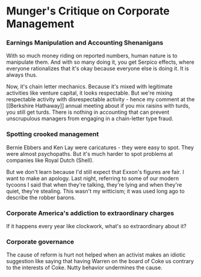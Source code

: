 # Munger's Critique on Corporate Management

### Earnings Manipulation and Accounting Shenanigans
With so much money riding on reported numbers, human nature is to manipulate them. And with so many doing it, you get Serpico effects, where everyone rationalizes that it's okay because everyone else is doing it. It is always thus.

Now, it's chain letter mechanics. Because it's mixed with legitimate activities like venture capital, it looks respectable. But we're mixing respectable activity with disrespectable activity - hence my comment at the [[Berkshire Hathaway]] annual meeting about if you mix raisins with turds, you still get turds. There is nothing in accounting that can prevent unscrupulous managers from engaging in a chain-letter type fraud.

### Spotting crooked management
Bernie Ebbers and Ken Lay were caricatures - they were easy to spot. They were almost psychopaths. But it's much harder to spot problems at companies like Royal Dutch (Shell).

But we don't learn because I'd still expect that Exxon's figures are fair. 
I want to make an apology. Last night, referring to some of our modern tycoons I said that when they're talking, they're lying and when they're quiet, they're stealing. This wasn't my witticism; it was used long ago to describe the robber barons.

### Corporate America's addiction to extraordinary charges
If it happens every year like clockwork, what's so extraordinary about it?

### Corporate governance
The cause of reform is hurt not helped when an activist makes an idiotic suggestion like saying that having Warren on the board of Coke us contrary to the interests of Coke. Nutty behavior undermines the cause.